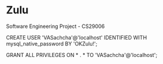 # Zulu

Software Engineering Project - CS29006

CREATE USER 'VASachcha'@'localhost' IDENTIFIED WITH mysql_native_password BY 'OKZulu!';

GRANT ALL PRIVILEGES ON * . * TO 'VASachcha'@'localhost';
